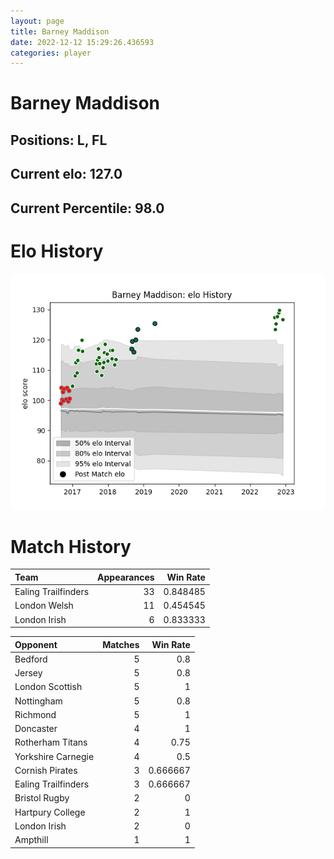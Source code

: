 ```yaml
---  
layout: page  
title: Barney Maddison  
date: 2022-12-12 15:29:26.436593  
categories: player  
---
```

# Barney Maddison

## Positions: L, FL

## Current elo: 127.0

## Current Percentile: 98.0

# Elo History


![elo history](history_BarneyMaddison.png)
# Match History


| Team                |   Appearances |   Win Rate |
|:--------------------|--------------:|-----------:|
| Ealing Trailfinders |            33 |   0.848485 |
| London Welsh        |            11 |   0.454545 |
| London Irish        |             6 |   0.833333 |

| Opponent            |   Matches |   Win Rate |
|:--------------------|----------:|-----------:|
| Bedford             |         5 |   0.8      |
| Jersey              |         5 |   0.8      |
| London Scottish     |         5 |   1        |
| Nottingham          |         5 |   0.8      |
| Richmond            |         5 |   1        |
| Doncaster           |         4 |   1        |
| Rotherham Titans    |         4 |   0.75     |
| Yorkshire Carnegie  |         4 |   0.5      |
| Cornish Pirates     |         3 |   0.666667 |
| Ealing Trailfinders |         3 |   0.666667 |
| Bristol Rugby       |         2 |   0        |
| Hartpury College    |         2 |   1        |
| London Irish        |         2 |   0        |
| Ampthill            |         1 |   1        |